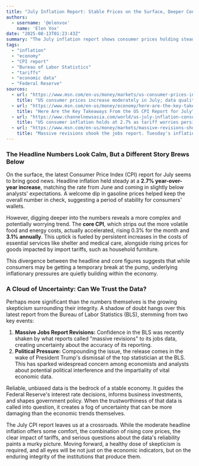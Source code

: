 ```yaml
---
title: "July Inflation Report: Stable Prices on the Surface, Deeper Concerns Underneath"
authors:
  - username: '@elenvox'
    name: 'Elen Vox'
date: "2025-08-13T01:23:43Z"
summary: "The July inflation report shows consumer prices holding steady at a 2.7% annual rate, offering a sigh of relief. However, a closer look reveals rising underlying inflation and, more importantly, a growing cloud of concern around the reliability of the very data used to measure the nation's economic health."
tags:
  - "inflation"
  - "economy"
  - "CPI report"
  - "Bureau of Labor Statistics"
  - "tariffs"
  - "economic data"
  - "Federal Reserve"
sources:
  - url: "https://www.msn.com/en-us/money/markets/us-consumer-prices-increase-moderately-in-july-data-quality-concerns-rising/ar-AA1Knq49"
    title: "US consumer prices increase moderately in July; data quality concerns rising"
  - url: "https://www.msn.com/en-us/money/economy/here-are-the-key-takeaways-from-the-us-cpi-report-for-july/ar-AA1KnIAd"
    title: "Here Are the Key Takeaways From the US CPI Report for July"
  - url: "https://www.channelnewsasia.com/world/us-july-inflation-consumer-price-tariff-5290746"
    title: "US consumer inflation holds at 2.7% as tariff worries persist"
  - url: "https://www.msn.com/en-us/money/markets/massive-revisions-shook-the-jobs-report-tuesday-s-inflation-data-could-get-cloudy-too/ar-AA1KkAYR"
    title: "Massive revisions shook the jobs report. Tuesday's inflation data could get cloudy, too"
---
```


### The Headline Numbers Look Calm, But a Different Story Brews Below

On the surface, the latest Consumer Price Index (CPI) report for July seems to bring good news. Headline inflation held steady at a **2.7% year-over-year increase**, matching the rate from June and coming in slightly below analysts' expectations. A welcome dip in gasoline prices helped keep the overall number in check, suggesting a period of stability for consumers' wallets.

However, digging deeper into the numbers reveals a more complex and potentially worrying trend. The **core CPI**, which strips out the more volatile food and energy costs, actually accelerated, rising 0.3% for the month and **3.1% annually**. This uptick is fueled by persistent increases in the costs of essential services like shelter and medical care, alongside rising prices for goods impacted by import tariffs, such as household furniture.

This divergence between the headline and core figures suggests that while consumers may be getting a temporary break at the pump, underlying inflationary pressures are quietly building within the economy.

### A Cloud of Uncertainty: Can We Trust the Data?

Perhaps more significant than the numbers themselves is the growing skepticism surrounding their integrity. A shadow of doubt hangs over this latest report from the Bureau of Labor Statistics (BLS), stemming from two key events:

1.  **Massive Jobs Report Revisions:** Confidence in the BLS was recently shaken by what reports called "massive revisions" to its jobs data, creating uncertainty about the accuracy of its reporting.
2.  **Political Pressure:** Compounding the issue, the release comes in the wake of President Trump's dismissal of the top statistician at the BLS. This has sparked widespread concern among economists and analysts about potential political interference and the impartiality of vital economic data.

Reliable, unbiased data is the bedrock of a stable economy. It guides the Federal Reserve's interest rate decisions, informs business investments, and shapes government policy. When the trustworthiness of that data is called into question, it creates a fog of uncertainty that can be more damaging than the economic trends themselves.

The July CPI report leaves us at a crossroads. While the moderate headline inflation offers some comfort, the combination of rising core prices, the clear impact of tariffs, and serious questions about the data's reliability paints a murky picture. Moving forward, a healthy dose of skepticism is required, and all eyes will be not just on the economic indicators, but on the enduring integrity of the institutions that produce them.
